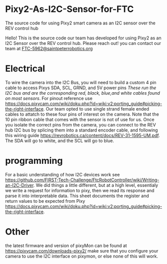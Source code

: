 # Pixy2-As-I2C-Sensor-for-FTC
The source code for using Pixy2 smart camera as an I2C sensor over the REV control hub


Hello! This is the source code our team has developed for using Pixy2 as an I2C Sensor over the REV control hub. Please reach out! you can contact our team at FTC-5962@saintpeterrobotics.org

# Electrical
To wire the camera into the I2C Bus, you will need to build a custom 4 pin cable to access Pixys SDA, SCL, GRND, and 5V power pins *These run the I2C bus and are the corresponding red, black, blue,and white cables found on most sensors*. For pinout reference use https://docs.pixycam.com/wiki/doku.php?id=wiki:v2:porting_guide#picking-the-right-interface. Our team opted to use single strand female ended cables to attatch to these four pins of interest on the camera. Note that the 10 pin ribbon cable that comes with the sensor is not of use for us. Once you isolate the correct pins from the camera, you can connect to the REV hub I2C bus by splicing them into a standard encoder cable, and following this wiring guide https://revrobotics.ca/content/docs/REV-31-1595-UM.pdf. The SDA will go to white, and the SCL will go to blue. 

# programming
For a basic understanding of how I2C devices work see https://github.com/FIRST-Tech-Challenge/FtcRobotController/wiki/Writing-an-I2C-Driver. We did things a little different, but at a high level, essentialy we write a request for information to pixy, then we read its response and parse it into interpretable data. This sheet documents the register and return values to be expected from Pixy https://docs.pixycam.com/wiki/doku.php?id=wiki:v2:porting_guide#picking-the-right-interface.



# Other
the latest firmware and version of pixyMon can be found at https://pixycam.com/downloads-pixy2/
make sure that you configure your camera to use the I2C interface on pixymon, or else none of this will work.
